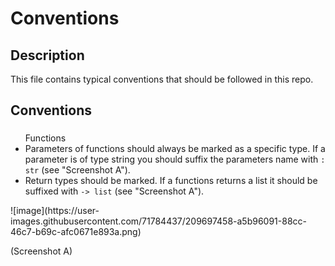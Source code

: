 # Conventions

<h2>Description</h2>
This file contains typical conventions that should be followed in this repo.

<h2>Conventions</h2>
<h3></h3>
<ul>
  Functions
  <li>
    Parameters of functions should always be marked as a specific type.
    If a parameter is of type string you should suffix the parameters name with <code>: str</code> (see "Screenshot A").
  </li>
  <li>
    Return types should be marked.
    If a functions returns a list it should be suffixed with <code>-> list</code> (see "Screenshot A").
  </li>
</ul>
![image](https://user-images.githubusercontent.com/71784437/209697458-a5b96091-88cc-46c7-b69c-afc0671e893a.png)
<p>(Screenshot A)</p>
